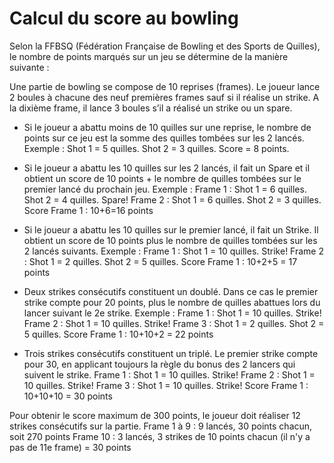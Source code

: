 # Calcul du score au bowling

Selon la FFBSQ (Fédération Française de Bowling et des Sports de Quilles), le nombre de points marqués sur un jeu se détermine de la manière suivante :

Une partie de bowling se compose de 10 reprises (frames). 
Le joueur lance 2 boules à chacune des neuf premières frames sauf si il réalise un strike. 
A la dixième frame, il lance 3 boules s’il a réalisé un strike ou un spare.


- Si le joueur a abattu moins de 10 quilles sur une reprise, le nombre de points sur ce jeu est la somme des quilles tombées sur les 2 lancés. 
Exemple : 
Shot 1 = 5 quilles. 
Shot 2 = 3 quilles. 
Score = 8 points.

- Si le joueur a abattu les 10 quilles sur les 2 lancés, il fait un Spare et il obtient un score de 10 points + le nombre de quilles tombées sur le premier lancé du prochain jeu. 
Exemple : 
Frame 1 : Shot 1 = 6 quilles. Shot 2 = 4 quilles. Spare!
Frame 2 : Shot 1 = 6 quilles. Shot 2 = 3 quilles. 
Score Frame 1 : 10+6=16 points

- Si le joueur a abattu les 10 quilles sur le premier lancé, il fait un Strike. Il obtient un score de 10 points plus le nombre de quilles tombées sur les 2 lancés suivants. 
Exemple : 
Frame 1 : Shot 1 = 10 quilles. Strike!
Frame 2 : Shot 1 = 2 quilles. Shot 2 = 5 quilles. 
Score Frame 1 : 10+2+5 = 17 points


- Deux strikes consécutifs constituent un doublé. Dans ce cas le premier strike compte pour 20 points, plus le nombre de quilles abattues lors du lancer suivant le 2e strike.
Exemple : 
Frame 1 : Shot 1 = 10 quilles. Strike!
Frame 2 : Shot 1 = 10 quilles. Strike!
Frame 3 : Shot 1 = 2 quilles. Shot 2 = 5 quilles. 
Score Frame 1 : 10+10+2 = 22 points

- Trois strikes consécutifs constituent un triplé. Le premier strike compte pour 30, en applicant toujours la règle du bonus des 2 lancers qui suivent le strike.
Frame 1 : Shot 1 = 10 quilles. Strike!
Frame 2 : Shot 1 = 10 quilles. Strike!
Frame 3 : Shot 1 = 10 quilles. Strike!
Score Frame 1 : 10+10+10 = 30 points

Pour obtenir le score maximum de 300 points, le joueur doit réaliser 12 strikes consécutifs sur la partie.
Frame 1 à 9 : 9 lancés, 30 points chacun, soit 270 points
Frame 10 : 3 lancés, 3 strikes de 10 points chacun (il n'y a pas de 11e frame) = 30 points
